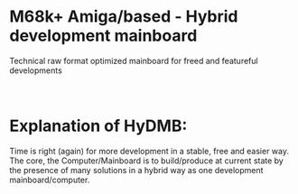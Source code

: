 # M68k+ Amiga/based - Hybrid development mainboard
Technical raw format optimized mainboard for freed and featureful developments<br>
<br><br>
# Explanation of HyDMB:<br>
Time is right (again) for more development in a stable, free and easier way.<br>
The core, the Computer/Mainboard is to build/produce at current state by the presence of many solutions in a hybrid way as one development mainboard/computer.<br>

